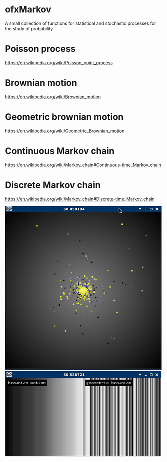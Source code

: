# ofxMarkov

A small collection of functions for statistical and stochastic processes
for the study of probability.

# Poisson process
https://en.wikipedia.org/wiki/Poisson_point_process

# Brownian motion 
https://en.wikipedia.org/wiki/Brownian_motion

# Geometric brownian motion
https://en.wikipedia.org/wiki/Geometric_Brownian_motion

# Continuous Markov chain
https://en.wikipedia.org/wiki/Markov_chain#Continuous-time_Markov_chain

# Discrete Markov chain
https://en.wikipedia.org/wiki/Markov_chain#Discrete-time_Markov_chain

<img src="screen/poisson.png"></br>
<img src="screen/brownian.png"></br>
